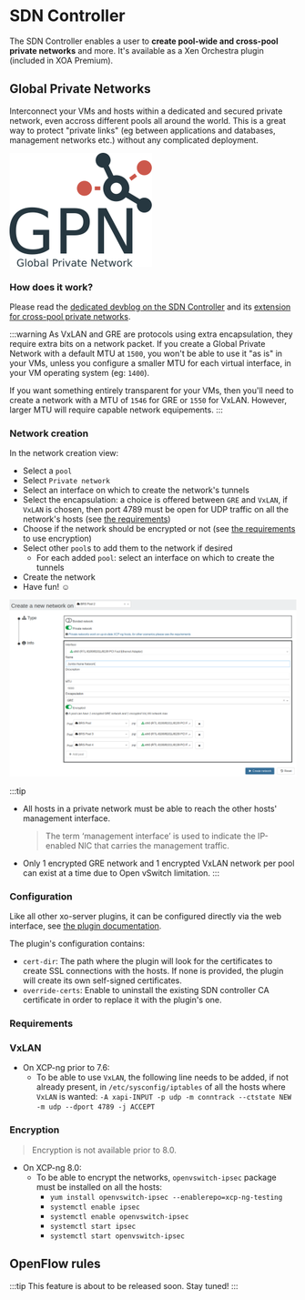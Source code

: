 # SDN Controller

The SDN Controller enables a user to **create pool-wide and cross-pool private networks** and more. It's available as a Xen Orchestra plugin (included in XOA Premium).

## Global Private Networks

Interconnect your VMs and hosts within a dedicated and secured private network, even accross different pools all around the world. This is a great way to protect "private links" (eg between applications and databases, management networks etc.) without any complicated deployment.

![](./assets/gpn.png)

### How does it work?

Please read the [dedicated devblog on the SDN Controller](https://xen-orchestra.com/blog/xo-sdn-controller/) and its [extension for cross-pool private networks](https://xen-orchestra.com/blog/devblog-3-extending-the-sdn-controller/).

:::warning
As VxLAN and GRE are protocols using extra encapsulation, they require extra bits on a network packet. If you create a Global Private Network with a default MTU at `1500`, you won't be able to use it "as is" in your VMs, unless you configure a smaller MTU for each virtual interface, in your VM operating system (eg: `1400`).

If you want something entirely transparent for your VMs, then you'll need to create a network with a MTU of `1546` for GRE or `1550` for VxLAN. However, larger MTU will require capable network equipements.
:::

### Network creation

In the network creation view:

- Select a `pool`
- Select `Private network`
- Select an interface on which to create the network's tunnels
- Select the encapsulation: a choice is offered between `GRE` and `VxLAN`, if `VxLAN` is chosen, then port 4789 must be open for UDP traffic on all the network's hosts (see [the requirements](#vxlan))
- Choose if the network should be encrypted or not (see [the requirements](#encryption) to use encryption)
- Select other `pool`s to add them to the network if desired
  - For each added `pool`: select an interface on which to create the tunnels
- Create the network
- Have fun! ☺

![](./assets/sdn-controller.png)

:::tip

- All hosts in a private network must be able to reach the other hosts' management interface.
  > The term ‘management interface’ is used to indicate the IP-enabled NIC that carries the management traffic.
- Only 1 encrypted GRE network and 1 encrypted VxLAN network per pool can exist at a time due to Open vSwitch limitation.
  :::

### Configuration

Like all other xo-server plugins, it can be configured directly via
the web interface, see [the plugin documentation](https://xen-orchestra.com/docs/plugins.html).

The plugin's configuration contains:

- `cert-dir`: The path where the plugin will look for the certificates to create SSL connections with the hosts.
  If none is provided, the plugin will create its own self-signed certificates.
- `override-certs`: Enable to uninstall the existing SDN controller CA certificate in order to replace it with the plugin's one.

### Requirements

### VxLAN

- On XCP-ng prior to 7.6:
  - To be able to use `VxLAN`, the following line needs to be added, if not already present, in `/etc/sysconfig/iptables` of all the hosts where `VxLAN` is wanted: `-A xapi-INPUT -p udp -m conntrack --ctstate NEW -m udp --dport 4789 -j ACCEPT`

### Encryption

> Encryption is not available prior to 8.0.

- On XCP-ng 8.0:
  - To be able to encrypt the networks, `openvswitch-ipsec` package must be installed on all the hosts:
    - `yum install openvswitch-ipsec --enablerepo=xcp-ng-testing`
    - `systemctl enable ipsec`
    - `systemctl enable openvswitch-ipsec`
    - `systemctl start ipsec`
    - `systemctl start openvswitch-ipsec`

## OpenFlow rules

:::tip
This feature is about to be released soon. Stay tuned!
:::
